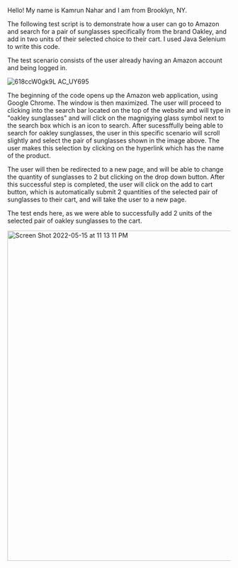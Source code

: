 Hello! My name is Kamrun Nahar and I am from Brooklyn, NY.

The following test script is to demonstrate how a user can go to Amazon and search for a pair of sunglasses specifically from the brand Oakley, and add in two units of their selected choice to their cart. I used Java Selenium to write this code.

The test scenario consists of the user already having an Amazon account and being logged in.

![618ccW0gk9L _AC_UY695_](https://user-images.githubusercontent.com/105617885/168512697-627a2e40-39c1-47f3-b900-aced2b701a39.jpg)

The beginning of the code opens up the Amazon web application, using Google Chrome. The window is then maximized. The user will proceed to clicking into the search bar located on the top of the website and will type in "oakley sunglasses" and will click on the magnigying glass symbol next to the search box which is an icon to search. After sucessffully being able to search for oakley sunglasses, the user in this specific scenario will scroll slightly and select the pair of sunglasses shown in the image above. The user makes this selection by clicking on the hyperlink which has the name of the product.

The user will then be redirected to a new page, and will be able to change the quantity of sunglasses to 2 but clicking on the drop down button. After this successful step is completed, the user will click on the add to cart button, which is automatically submit 2 quantities of the selected pair of sunglasses to their cart, and will take the user to a new page.

The test ends here, as we were able to successfully add 2 units of the selected pair of oakley sunglasses to the cart.

<img width="745" alt="Screen Shot 2022-05-15 at 11 13 11 PM" src="https://user-images.githubusercontent.com/105617885/168514123-8c30c81a-dad6-4ad3-97ad-f5656cfdf8fb.png">
